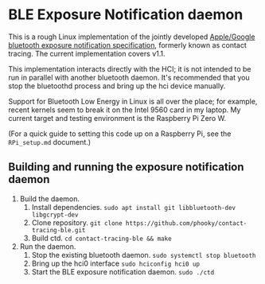 BLE Exposure Notification daemon
==========================

This is a rough Linux implementation of the jointly developed [Apple/Google bluetooth
exposure notification specification](https://www.apple.com/covid19/contacttracing),
formerly known as contact tracing. The current implementation covers v1.1.

This implementation interacts directly with the HCI; it is not intended to be run
in parallel with another bluetooth daemon. It's recommended that you stop the
bluetoothd process and bring up the hci device manually.

Support for Bluetooth Low Energy in Linux is all over the place; for example, recent kernels
seem to break it on the Intel 9560 card in my laptop. My current target and testing environment
is the Raspberry Pi Zero W.

(For a quick guide to setting this code up on a Raspberry Pi, see the `RPi_setup.md` document.)

Building and running the exposure notification daemon
-----------------------------------------------

1. Build the daemon.
    1. Install dependencies. `sudo apt install git libbluetooth-dev libgcrypt-dev`
    2. Clone repository. `git clone https://github.com/phooky/contact-tracing-ble.git`
    3. Build ctd. `cd contact-tracing-ble && make`
2. Run the daemon.
    1. Stop the existing bluetooth daemon. `sudo systemctl stop bluetooth`
    2. Bring up the hci0 interface `sudo hciconfig hci0 up`
    3. Start the BLE exposure notification daemon. `sudo ./ctd`

